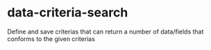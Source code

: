 # data-criteria-search
Define and save criterias that can return a number of data/fields that conforms to the given criterias
